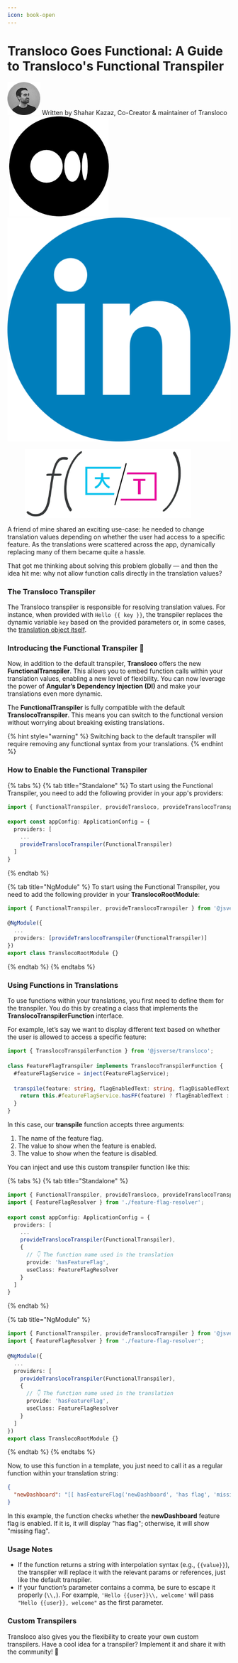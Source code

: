 ```yaml
---
icon: book-open
---
```


# Transloco Goes Functional: A Guide to Transloco's Functional Transpiler

![](<../../../.gitbook/assets/Screenshot 2025-01-20 at 17.50.51 copy 2.png>)   Written by Shahar Kazaz, Co-Creator & maintainer of Transloco\
[<picture><source srcset="../../../.gitbook/assets/Octicons-mark-github-dark.png" media="(prefers-color-scheme: dark)"><img src="https://upload.wikimedia.org/wikipedia/commons/9/91/Octicons-mark-github.svg" alt="" data-size="line"></picture>](https://github.com/shaharkazaz) [<picture><source srcset="../../../.gitbook/assets/medium_logo_dark.png" media="(prefers-color-scheme: dark)"><img src="../../../.gitbook/assets/meidum-logo.png" alt="" data-size="line"></picture>](https://medium.com/@shahar.kazaz) [<img src="../../../.gitbook/assets/LinkedIn_icon_circle.svg.png" alt="" data-size="line">](https://www.linkedin.com/in/shahar-kazaz/)

<figure><picture><source srcset="../../../.gitbook/assets/1_oJcxt06UXLSNyvbqNe18tA copy2.png" media="(prefers-color-scheme: dark)"><img src="../../../.gitbook/assets/1_oJcxt06UXLSNyvbqNe18tA.webp" alt="" width="375"></picture><figcaption></figcaption></figure>

A friend of mine shared an exciting use-case: he needed to change translation values depending on whether the user had access to a specific feature. As the translations were scattered across the app, dynamically replacing many of them became quite a hassle.

That got me thinking about solving this problem globally — and then the idea hit me: why not allow function calls directly in the translation values?

### The Transloco Transpiler <a href="#id-16eb" id="id-16eb"></a>

The Transloco transpiler is responsible for resolving translation values. For instance, when provided with `Hello {{ key }}`, the transpiler replaces the dynamic variable `key` based on the provided parameters or, in some cases, the [translation object itself](../../../additional-functionality/key-referencing.md).

### Introducing the Functional Transpiler 💫 <a href="#id-0256" id="id-0256"></a>

Now, in addition to the default transpiler, **Transloco** offers the new **FunctionalTranspiler**. This allows you to embed function calls within your translation values, enabling a new level of flexibility. You can now leverage the power of **Angular’s Dependency Injection (DI)** and make your translations even more dynamic.

The **FunctionalTranspiler** is fully compatible with the default **TranslocoTranspiler**. This means you can switch to the functional version without worrying about breaking existing translations.&#x20;

{% hint style="warning" %}
Switching back to the default transpiler will require removing any functional syntax from your translations.
{% endhint %}

### How to Enable the Functional Transpiler

{% tabs %}
{% tab title="Standalone" %}
To start using the Functional Transpiler, you need to add the following provider in your app's providers:

```typescript
import { FunctionalTranspiler, provideTransloco, provideTranslocoTranspiler } from '@jsverse/transloco';

export const appConfig: ApplicationConfig = {
  providers: [
    ...
    provideTranslocoTranspiler(FunctionalTranspiler)
  ]  
}
```
{% endtab %}

{% tab title="NgModule" %}
To start using the Functional Transpiler, you need to add the following provider in your **TranslocoRootModule**:

```typescript
import { FunctionalTranspiler, provideTranslocoTranspiler } from '@jsverse/transloco';

@NgModule({
  ...
  providers: [provideTranslocoTranspiler(FunctionalTranspiler)]
})
export class TranslocoRootModule {}
```
{% endtab %}
{% endtabs %}

### Using Functions in Translations

To use functions within your translations, you first need to define them for the transpiler. You do this by creating a class that implements the **TranslocoTranspilerFunction** interface.

For example, let’s say we want to display different text based on whether the user is allowed to access a specific feature:

```typescript
import { TranslocoTranspilerFunction } from '@jsverse/transloco';

class FeatureFlagTranspiler implements TranslocoTranspilerFunction {
  #featureFlagService = inject(FeatureFlagService);
  
  transpile(feature: string, flagEnabledText: string, flagDisabledText: string): any {
    return this.#featureFlagService.hasFF(feature) ? flagEnabledText : flagDisabledText;
  }
}
```

In this case, our **transpile** function accepts three arguments:

1. The name of the feature flag.
2. The value to show when the feature is enabled.
3. The value to show when the feature is disabled.

You can inject and use this custom transpiler function like this:

{% tabs %}
{% tab title="Standalone" %}
```typescript
import { FunctionalTranspiler, provideTransloco, provideTranslocoTranspiler } from '@jsverse/transloco';
import { FeatureFlagResolver } from './feature-flag-resolver';

export const appConfig: ApplicationConfig = {
  providers: [
    ...
    provideTranslocoTranspiler(FunctionalTranspiler),
    {
      // 👇 The function name used in the translation
      provide: 'hasFeatureFlag',
      useClass: FeatureFlagResolver
    }
  ]  
}
```
{% endtab %}

{% tab title="NgModule" %}
```typescript
import { FunctionalTranspiler, provideTranslocoTranspiler } from '@jsverse/transloco';
import { FeatureFlagResolver } from './feature-flag-resolver';

@NgModule({
  ...
  providers: [
    provideTranslocoTranspiler(FunctionalTranspiler),
    {
      // 👇 The function name used in the translation
      provide: 'hasFeatureFlag',
      useClass: FeatureFlagResolver
    }
  ]
})
export class TranslocoRootModule {}
```
{% endtab %}
{% endtabs %}

Now, to use this function in a template, you just need to call it as a regular function within your translation string:

```json
{
  "newDashboard": "[[ hasFeatureFlag('newDashboard', 'has flag', 'missing flag')]]"
}
```

In this example, the function checks whether the **newDashboard** feature flag is enabled. If it is, it will display "has flag"; otherwise, it will show "missing flag".

### Usage Notes

* If the function returns a string with interpolation syntax (e.g., `{{value}}`), the transpiler will replace it with the relevant params or references, just like the default transpiler.
* If your function’s parameter contains a comma, be sure to escape it properly (`\\,`). For example, `'Hello {{user}}\\, welcome'` will pass `"Hello {{user}}, welcome"` as the first parameter.

### Custom Transpilers

Transloco also gives you the flexibility to create your own custom transpilers. Have a cool idea for a transpiler? Implement it and share it with the community! 🤗
